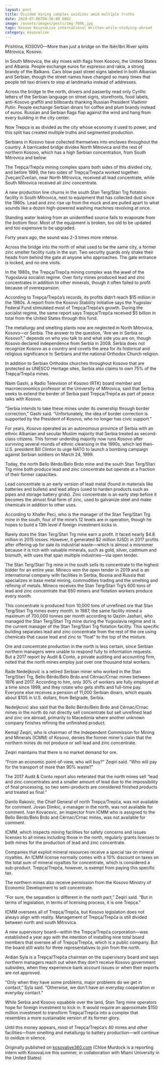 ```yaml
---
layout: post
title: Divided mining complex oxidizes amid multiple truths
date: 2019-07-06T00:36:00.000Z
image: /assets/images/posts/img-7006.jpg
tags: Kosovo KosovaLive international Written-while-studying-abroad
category: kosovalive
---
```

Prishtina, KOSOVO—More than just a bridge on the Ibër/Ibri River splits Mitrovica, Kosovo.



In South Mitrovica, the sky mixes with flags from Kosovo, the United States and Albania. People exchange euros for espresso and rakia, a strong brandy of the Balkans. Cars blow past street signs labeled in both Albanian and Serbian, though the street names have changed so many times that people tell taxi drivers to stop at landmarks instead of addresses.



Across the bridge to the north, drivers and passerby read only Cyrillic letters of the Serbian language on street signs, storefronts, food labels, anti-Kosovo graffiti and billboards thanking Russian President Vladimir Putin. People exchange Serbian dinars for coffee and plum brandy instead of euros. Russian and Serbian flags flap against the wind and hang from every building in the city center.



Now Trepça is as divided as the city whose economy it used to power, and this split has created multiple truths and segmented production.



Serbians in Kosovo have collected themselves into enclaves throughout the country. A barricaded bridge divides North Mitrovica and the rest of northern Kosovo, which has a high Serbian concentration, from South Mitrovica and below.



The Trepça/Trepča mining complex spans both sides of this divided city, and before 1999, the two sides of Trepça/Trepča worked together. Zveçan/Zvečan, near North Mitrovica, received all lead concentrate, while South Mitrovica received all zinc concentrate.



A new production line churns in the south Stan Terg/Stari Trg flotation facility in South Mitrovica, next to equipment that has collected dust since the 1980s. Lead and zinc rise up from the muck and are pulled apart to what sounds like a dozen high-powered washing machines revolving at once.



Standing water leaking from an unidentified source fails to evaporate from the bottom floor. Most of the equipment is broken, too old to be updated and too expensive to be upgraded.



Forty years ago, the sound was 2-3 times more intense.



Across the bridge into the north of what used to be the same city, a former zinc smelter facility rusts in the sun. Two security guards only shake their heads from behind the gate at anyone who approaches. The gate entrance is locked, and no one visits.



In the 1980s, the Trepça/Trepča mining complex was the jewel of the Yugoslavia socialist regime. Over forty mines produced lead and zinc concentrates in addition to other minerals, though it often failed to profit because of overexpansion.



According to Trepça/Trepča’s records, its profits didn’t reach $15 million in the 1980s. A report from the Kosovo Stability Initiative says the Yugoslav Federal Fund stimulated most of Trepça/Trepča’s growth. During the socialist regime, the same report says Trepça/Trepča received $5 billion in total from the United States through this fund.



The metallurgy and smelting plants now are neglected in North Mitrovica, Kosovo—or Serbia. The answer to the question, “Are we in Serbia or Kosovo?,” depends on who you talk to and what side you are on, though Kosovo declared independence from Serbia in 2008. Serbia does not recognize Kosovo as a country and covets the area for its historical and religious significance to Serbians and the national Orthodox Church religion.



In addition to Serbian Orthodox churches throughout Kosovo that are protected as UNESCO Heritage sites, Serbia also claims to own 75% of the Trepça/Trepča mines.



Naim Gashi, a Radio Television of Kosovo (RTK) board member and macroeconomics professor at the University of Mitrovica, said that Serbia seeks to extend the border of Serbia past Trepça/Trepča as part of peace talks with Kosovo.



“Serbia intends to take these mines under its ownership through border correction,” Gashi said. “Unfortunately, the idea of border correction is supported by the President of Kosovo, who no longer has civic support.”



For years, Kosovo operated as an autonomous province of Serbia with an ethnic Albanian and secular Muslim majority that Serbia treated as second-class citizens. This former underdog majority now runs Kosovo after surviving several rounds of ethnic cleansing in the 1990s, which led then-U.S. president Bill Clinton to urge NATO to launch a bombing campaign against Serbian soldiers on March 24, 1999.



Today, the north Bello Bërdo/Belo Brdo mine and the south Stan Terg/Stari Trg mine both produce lead and zinc concentrate but operate at a fraction of their former capacities.



Lead concentrate is an early version of lead metal (found in materials like batteries and bullets) and lead alloys (used to harden products such as pipes and storage battery grids). Zinc concentrate is an early step before it becomes the almost final form of zinc, used to galvanize steel and make chemicals in addition to other uses.



According to Xhafer Peci, who is the manager of the Stan Terg/Stari Trg mine in the south, four of the mine’s 12 levels are in operation, though he hopes to build a 13th level if foreign investment kicks in.



Rarely does the Stan Terg/Stari Trg mine earn a profit. It faced nearly $4.8 million in 2015 losses. However, it generated $2 million (USD) in 2017 profits after offering up for sale its industrial waste—which is almost a misnomer because it is rich with valuable minerals, such as gold, silver, cadmium and bismuth, with uses that span multiple industries—via open tender.



The Stan Terg/Stari Trg mine in the south sells its concentrate to the highest bidder for an entire year. Mineco won the open tender in 2019 and is an international company with facilities in Serbia, Bosnia and Russia that specializes in base metal mining, commodities trading and the smelting and refining of metals. Mineco receives the Stan Terg/Stari Trg’s 600 tons of lead and zinc concentrate that 650 miners and flotation workers produce every month.



This concentrate is produced from 10,000 tons of unrefined ore that Stan Terg/Stari Trg mines every month. In 1987, the same facility mined a maximum of 700,000 tonnes per month according to Qazim Jashari, who managed the Stan Terg/Stari Trg mine during the Yugoslavia regime and is the current manager of the Stan Terg/Stari Trg flotation facility. This specific building separates lead and zinc concentrate from the rest of the ore using chemicals that cause lead and zinc to “float” to the top of the mixture.



Ore and concentrate production in the north is less certain, since Serbian northern managers were unable to respond fully to information requests. But a 2017 report by Audit & Conto, a private auditing and accounting firm, noted that the north mines employ just over one thousand total workers.



Rade Nedeljković is a retired Serbian miner who worked in the Stan Terg/Stari Trg, Bello Bërdo/Belo Brdo and Cërnac/Crnac mines between 1976 and 2017. According to him, only 30% of workers are fully employed at a time since 1999, and they rotate who gets shifts and full-time pay. Everyone else receives a pension of 11,000 Serbian dinars, which equals about $105 in U.S. dollars, from Belgrade, Serbia.



Nedeljković also said that the Bello Bërdo/Belo Brdo and Cërnac/Crnac mines in the north do not directly sell concentrate but sell unrefined lead and zinc ore abroad, primarily to Macedonia where another unknown company finishes refining the unfinished product.



Kemajl Zeqiri, who is chairman of the Independent Commission for Mining and Minerals (ICMM) of Kosovo, denies the former miner’s claim that the northern mines do not produce or sell lead and zinc concentrate.



Zeqiri maintains that there is no market demand for ore.



“From an economic point-of-view, who will buy?” Zeqiri said. “Who will pay for the transport of more than 90% waste?”



The 2017 Audit & Conto report also reiterated that the north mines sell “lead and zinc concentrates and a smaller amount of lead due to the impossibility of final processing, so two semi-products are considered finished products and treated as final.”



Danilo Rakovic, the Chief General of north Trepça/Trepča, was not available for comment. Jovan Dimkic, a manager in the north, was not available for comment. Ivan Kovacevic, an inspector from ICMM who is assigned to the Bello Bërdo/Belo Brdo and Cërnac/Crnac mines, was not available for comment.



ICMM, which inspects mining facilities for safety concerns and issues licenses to all mines including those in the north, regularly grants licenses to both mines for the production of lead and zinc concentrate.



Companies that exploit mineral resources receive a special tax on mineral royalties. An ICMM license normally comes with a 10% discount on taxes on the total sum of mineral royalties for concentrate, which is considered a sub-product. Trepça/Trepča, however, is exempt from paying this specific tax.



The northern mines also receive permission from the Kosovo Ministry of Economic Development to sell concentrate.



“For sure, the separation is different in the north part,” Zeqiri said. “But in terms of legislation, in terms of licensing process, it is one Trepça.”



ICMM oversees all of Trepça/Trepča, but Kosovo legislation does not always align with reality. Management of Trepça/Trepča is still divided between north and south Mitrovica.



A new supervisory board—within the Trepça/Trepča corporation—was established a year ago with the intention of installing nine total board members that oversee all of Trepça/Trepča, which is a public company. But the board still waits for three representatives to join from the north.



Ardian Syla is a Trepça/Trepča chairman on the supervisory board and says northern managers reach out when they don’t receive Kosovo government subsidies, when they experience bank account issues or when their exports are not approved.



“Only when they have some problems, major problems do we get in contact,” Syla said. “Otherwise, we don’t have an everyday cooperation or everyday contact.”



While Serbia and Kosovo squabble over the land, Stan Terg mine operators hope for foreign investment to kick in. It would require an approximate $150 million investment to transform Trepça/Trepča into a complex that resembles a more sustainable version of its former glory.



Until this money appears, most of Trepça/Trepča’s 40 mines and other facilities—from smelting and metallurgy to battery production—will continue to oxidize in silence.



Originally published on [kosovalive360.com](https://www.kosovalive360.com/divided-mining-complex-oxidizes-amid-multiple-truths/) (Chloe Murdock is a reporting intern with KosovaLive this summer, in collaboration with Miami University in the United States)
